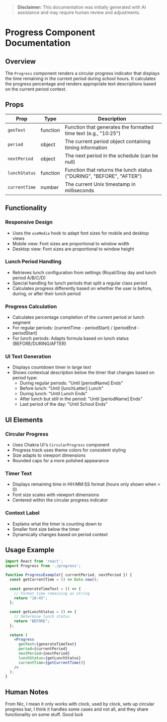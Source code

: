 > **Disclaimer:** This documentation was initially generated with AI assistance and may require human review and adjustments.

# Progress Component Documentation

## Overview
The `Progress` component renders a circular progress indicator that displays the time remaining in the current period during school hours. It calculates the progress percentage and renders appropriate text descriptions based on the current period context.

## Props

| Prop | Type | Description |
|------|------|-------------|
| `genText` | function | Function that generates the formatted time text (e.g., "10:25") |
| `period` | object | The current period object containing timing information |
| `nextPeriod` | object | The next period in the schedule (can be null) |
| `lunchStatus` | function | Function that returns the lunch status ("DURING", "BEFORE", "AFTER") |
| `currentTime` | number | The current Unix timestamp in milliseconds |

## Functionality

### Responsive Design
- Uses the `useMedia` hook to adapt font sizes for mobile and desktop views
- Mobile view: Font sizes are proportional to window width
- Desktop view: Font sizes are proportional to window height

### Lunch Period Handling
- Retrieves lunch configuration from settings (Royal/Gray day and lunch period A/B/C/D)
- Special handling for lunch periods that split a regular class period
- Calculates progress differently based on whether the user is before, during, or after their lunch period

### Progress Calculation
- Calculates percentage completion of the current period or lunch segment
- For regular periods: (currentTime - periodStart) / (periodEnd - periodStart)
- For lunch periods: Adapts formula based on lunch status (BEFORE/DURING/AFTER)

### UI Text Generation
- Displays countdown timer in large text
- Shows contextual description below the timer that changes based on period type:
  - During regular periods: "Until [periodName] Ends"
  - Before lunch: "Until [lunchLetter] Lunch"
  - During lunch: "Until Lunch Ends"
  - After lunch but still in the period: "Until [periodName] Ends"
  - Last period of the day: "Until School Ends"

## UI Elements

### Circular Progress
- Uses Chakra UI's `CircularProgress` component
- Progress track uses theme colors for consistent styling
- Size adapts to viewport dimensions
- Rounded caps for a more polished appearance

### Timer Text
- Displays remaining time in HH:MM:SS format (hours only shown when > 0)
- Font size scales with viewport dimensions
- Centered within the circular progress indicator

### Context Label
- Explains what the timer is counting down to
- Smaller font size below the timer
- Dynamically changes based on period context

## Usage Example

```jsx
import React from 'react';
import Progress from './progress';

function ProgressExample({ currentPeriod, nextPeriod }) {
  const getCurrentTime = () => Date.now();
  
  const generateTimeText = () => {
    // Format time remaining as string
    return "10:45";
  };
  
  const getLunchStatus = () => {
    // Determine lunch status
    return "BEFORE";
  };
  
  return (
    <Progress
      genText={generateTimeText}
      period={currentPeriod}
      nextPeriod={nextPeriod}
      lunchStatus={getLunchStatus}
      currentTime={getCurrentTime()}
    />
  );
}
```

## Human Notes

From Nic, I mean it only works with clock, used by clock, sets up circular progress bar, I think it handles some cases and not all, and they share functionality on some stuff. Good luck